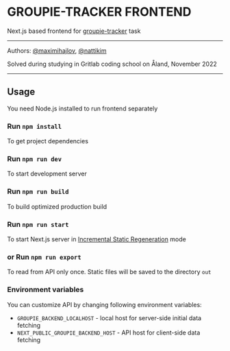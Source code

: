 # GROUPIE-TRACKER FRONTEND

Next.js based frontend for [groupie-tracker](https://github.com/01-edu/public/tree/master/subjects/groupie-tracker) task

---

Authors: [@maximihajlov](https://github.com/maximihajlov), [@nattikim](https://github.com/nattikim)

Solved during studying in Gritlab coding school on Åland, November 2022

---

## Usage

You need Node.js installed to run frontend separately

### Run `npm install`

To get project dependencies

### Run `npm run dev`

To start development server

### Run `npm run build`

To build optimized production build

### Run `npm run start`

To start Next.js server
in [Incremental Static Regeneration](https://nextjs.org/docs/basic-features/data-fetching/incremental-static-regeneration)
mode

### or Run `npm run export`

To read from API only once. Static files will be saved to the directory `out`

[//]: # "TODO: add comment about data fetching and export mode config"

### Environment variables

You can customize API by changing following environment variables:

- `GROUPIE_BACKEND_LOCALHOST` - local host for server-side initial data fetching
- `NEXT_PUBLIC_GROUPIE_BACKEND_HOST` - API host for client-side data fetching
